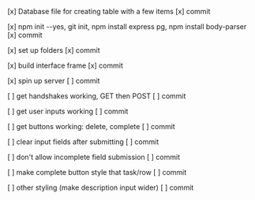 [x] Database file for creating table with a few items
    [x] commit

[x] npm init --yes, git init, npm install express pg, npm install body-parser
    [x] commit

[x] set up folders
    [x] commit

[x] build interface frame
    [x] commit

[x] spin up server
    [ ] commit

[ ] get handshakes working, GET then POST
    [ ] commit

[ ] get user inputs working
    [ ] commit

[ ] get buttons working: delete, complete
    [ ] commit

[ ] clear input fields after submitting
    [ ] commit

[ ] don't allow incomplete field submission
    [ ] commit

[ ] make complete button style that task/row
    [ ] commit

[ ] other styling (make description input wider)
    [ ] commit